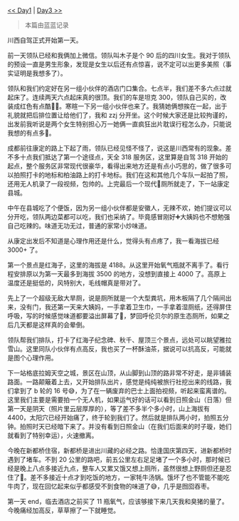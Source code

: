 <!-- ##{"timestamp":1759593599}## -->
[<< Day1](/post/38.html) | [Day3 >>](/post/40.html)

> 本篇由蓝蓝记录

川西自驾正式开始第一天。

前一天领队已经和我俩加上微信。领队叫木子是个 90 后的四川女生。我对于领队的预设一直是男生形象，发现是女生以后还有点惊喜，说不定可以出更多美照（事实证明是我想多了）。

领队和我们约定好在另一组小伙伴的酒店门口集合。七点半，我们差不多六点过就起床了。连续两天六点起床真的很顶。我们的车是坦克 300，领队自己买的，改装成红色有点酷👍🏽。寒暄一下另一组小伙伴也来了。我猜她俩想挨在一起，出于礼貌就把后排位置让给他们了，我和 zzj 分开坐。这个时候大家还是比较拘谨的，出发前我听说是两个女生特别担心万一她俩一直疯狂出片耽误行程怎么办，只能说我想的有点多🫣。

成都前往康定的路上下起了雨，领队已经见怪不怪了，说这是川西常有的现象。差不多十点我们抵达了第一个途径点，天全 318 服务区，这里算是自驾 318 开始的起点，整个服务区非常现代很豪华，看得出来地方还是有点小巧思的，做了很多可以拍照打卡的地标和柏油路上的打卡地标。我们在这和其他几个车队一起拍了照，还用无人机录了一段视频，包帅的。上完最后一个现代🥲厕所就走了，下一站康定县城。

中午在县城吃了个便饭，因为另一组小伙伴都是安徽人，无辣不欢，她们提议可以分开吃，领队两边菜都可以吃，我们也采纳了。毕竟感冒刚好➕大姨妈也不想勉强自己吃辣的。味道无功无过，普通的家常小炒味道。

从康定出发后不知道是心理作用还是什么，觉得头有点疼了，我一看海拔已经 3000+ 了。

第一个景点是红海子，这里的海拔是 4188。从这里开始氧气瓶就不离手了。看行程安排原以为第一天最多到海拔 3500 的地方，没想到直接上 4000 了。高原上温度还是挺低的，风特别大，毛线帽真是带对了。

先上了一个超级无敌大旱厕，说是厕所就是一个大型粪坑，用木板隔了几个隔间出来，没有门，我还第一天来大姨妈，一手拿着卫生巾，一手拿着湿厕纸，还得屏住呼吸，写的时候感觉味道都要溢出屏幕了🤮，梦回呼伦贝尔的原生态厕所，如果之后几天都是这样真的会晕倒。

领队帮我们排队，打卡了红海子纪念碑、秋千、屋顶三个景点，远处可以眺望雅拉雪山。这里同队小伙伴有点高反，我也买了一杯酥油茶，据说可以抗高反，可能就是图个心理作用。

下一站格底拉姆天空之城，景区在山顶，从山脚到山顶的路非常不好走，是非铺装路面。一路颠簸着上去，又开始排队出片，感觉是纯纯被旅行社挖出来的线路，我们拿到了 b 轮的 16 号😅，为了在一辆废弃的巴士上面拍视频，听起来蛮离谱的。这里我们主要是需要拍一个无人机，如果运气好的话可以看到日照金山（日落）但第一天是阴天（照片里云层厚厚的），等了差不多半个多小时，山上海拔有 4400，太阳穴已经开始痛了，终于轮到我们了。然后就是排队两小时，拍照五分钟。拍照时天已经暗下来了。并没有看到日照金山（在我们后面来的时子璇，她们就看到了特别幸运），火速撤离。

今晚在新都桥住宿，新都桥是进出川藏的必经之路。恰逢国庆第四天，进新都桥时遇到了堵车。不到 20 公里的路吧，前五公里左右足足堵了一个多小时，那时候已经是晚上八点多接近九点，整车人又累又饿又想上厕所，虽然很想上野厕但还是忍住了🥹。差不多接近十点才到吃饭的地方，一家牦牛汤锅。饿坏了也不管能不能吃牛肉了，现在回忆起来似乎都感受不到食物的味道了😅，几乎是囫囵吞枣。

第一天 end，临去酒店之前买了 11 瓶氧气，应该够接下来几天我和臭猪的量了。今晚痛经加高反，草草擦了一下就睡觉。